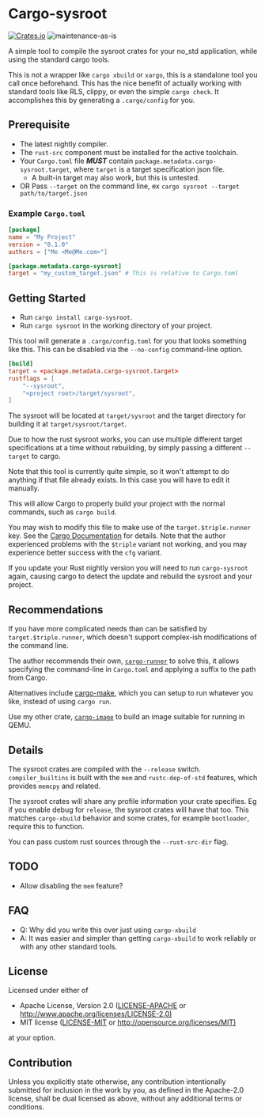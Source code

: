 # Cargo-sysroot

[![Crates.io](https://img.shields.io/crates/v/cargo-sysroot.svg)](https://crates.io/crates/cargo-sysroot)
![maintenance-as-is](https://img.shields.io/badge/maintenance-as--is-yellow.svg)

A simple tool to compile the sysroot crates for your no_std application, while using the standard cargo tools.

This is not a wrapper like `cargo xbuild` or `xargo`, this is a standalone tool you call once beforehand.
This has the nice benefit of actually working with standard tools like RLS, clippy,
or even the simple `cargo check`. It accomplishes this by generating a `.cargo/config` for you.

## Prerequisite

* The latest nightly compiler.
* The `rust-src` component must be installed for the active toolchain.
* Your `Cargo.toml` file ***MUST*** contain `package.metadata.cargo-sysroot.target`, where `target` is a target specification json file.
  * A built-in target may also work, but this is untested.
* OR Pass `--target` on the command line, ex `cargo sysroot --target path/to/target.json`

### Example `Cargo.toml`

```toml
[package]
name = "My Project"
version = "0.1.0"
authors = ["Me <Me@Me.com>"]

[package.metadata.cargo-sysroot]
target = "my_custom_target.json" # This is relative to Cargo.toml
```

## Getting Started

* Run `cargo install cargo-sysroot`.
* Run `cargo sysroot` in the working directory of your project.

This tool will generate a `.cargo/config.toml` for you that looks something like this.
This can be disabled via the `--no-config` command-line option.

```toml
[build]
target = <package.metadata.cargo-sysroot.target>
rustflags = [
    "--sysroot",
    "<project root>/target/sysroot",
]
```

The sysroot will be located at `target/sysroot` and the target directory for building it at `target/sysroot/target`.

Due to how the rust sysroot works, you can use multiple different target specifications at a time without rebuilding, by simply passing a different `--target` to cargo.

Note that this tool is currently quite simple, so it won't attempt to do anything if that file already exists.
In this case you will have to edit it manually.

This will allow Cargo to properly build your project with the normal commands, such as `cargo build`.

You may wish to modify this file to make use of the `target.$triple.runner` key. See the [Cargo Documentation](https://doc.rust-lang.org/cargo/reference/config.html#configuration-keys) for details.
Note that the author experienced problems with the `$triple` variant not working, and you may experience better success with the `cfg` variant.

If you update your Rust nightly version you will need to run `cargo-sysroot` again,
causing cargo to detect the update and rebuild the sysroot and your project.

## Recommendations

If you have more complicated needs than can be satisfied by `target.$triple.runner`,
which doesn't support complex-ish modifications of the command line.

The author recommends their own, [`cargo-runner`](https://crates.io/crates/cargo-runner)
to solve this, it allows specifying the command-line in `Cargo.toml` and applying a suffix
to the path from Cargo.

Alternatives include [cargo-make](https://crates.io/crates/cargo-make),
which you can setup to run whatever you like, instead of using `cargo run`.

Use my other crate, [`cargo-image`](https://crates.io/crates/cargo-image) to build an image suitable for running in QEMU.

## Details

The sysroot crates are compiled with the `--release` switch.
`compiler_builtins` is built with the `mem` and `rustc-dep-of-std` features, which provides `memcpy` and related.

The sysroot crates will share any profile information your crate specifies. Eg if you enable debug for `release`, the sysroot crates will have that too. This matches `cargo-xbuild` behavior and some crates,
for example `bootloader`, require this to function.

You can pass custom rust sources through the `--rust-src-dir` flag.

## TODO

* Allow disabling the `mem` feature?

## FAQ

* Q: Why did you write this over just using `cargo-xbuild`
* A: It was easier and simpler than getting `cargo-xbuild` to work reliably or with any other standard tools.

## License

Licensed under either of

* Apache License, Version 2.0
   ([LICENSE-APACHE](LICENSE-APACHE) or <http://www.apache.org/licenses/LICENSE-2.0)>
* MIT license
   ([LICENSE-MIT](LICENSE-MIT) or <http://opensource.org/licenses/MIT)>

at your option.

## Contribution

Unless you explicitly state otherwise, any contribution intentionally submitted
for inclusion in the work by you, as defined in the Apache-2.0 license, shall be
dual licensed as above, without any additional terms or conditions.

